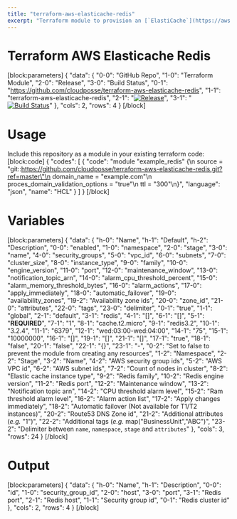 ```yaml
---
title: "terraform-aws-elasticache-redis"
excerpt: "Terraform module to provision an [`ElastiCache`](https://aws.amazon.com/elasticache/) Redis Cluster"
---
```

# Terraform AWS Elasticache Redis
[block:parameters]
{
  "data": {
    "0-0": "GitHub Repo",
    "1-0": "Terraform Module",
    "2-0": "Release",
    "3-0": "Build Status",
    "0-1": "https://github.com/cloudposse/terraform-aws-elasticache-redis",
    "1-1": "terraform-aws-elasticache-redis",
    "2-1": "[![Release](https://img.shields.io/github/release/cloudposse/terraform-aws-elasticache-redis.svg)](https://github.com/cloudposse/terraform-aws-elasticache-redis/releases)",
    "3-1": "[![Build Status](https://travis-ci.org/cloudposse/terraform-aws-elasticache-redis.svg?branch=master)](https://travis-ci.org/cloudposse/terraform-aws-elasticache-redis)"
  },
  "cols": 2,
  "rows": 4
}
[/block]

# Usage

Include this repository as a module in your existing terraform code:
[block:code]
{
  "codes": [
    {
      "code": "module \"example_redis\" {\n  source                           = \"git::https://github.com/cloudposse/terraform-aws-elasticache-redis.git?ref=master\"\n  domain_name                      = \"example.com\"\n  proces_domain_validation_options = \"true\"\n  ttl                              = \"300\"\n}",
      "language": "json",
      "name": "HCL"
    }
  ]
}
[/block]
# Variables
[block:parameters]
{
  "data": {
    "h-0": "Name",
    "h-1": "Default",
    "h-2": "Description",
    "0-0": "enabled",
    "1-0": "namespace",
    "2-0": "stage",
    "3-0": "name",
    "4-0": "security_groups",
    "5-0": "vpc_id",
    "6-0": "subnets",
    "7-0": "cluster_size",
    "8-0": "instance_type",
    "9-0": "family",
    "10-0": "engine_version",
    "11-0": "port",
    "12-0": "maintenance_window",
    "13-0": "notification_topic_arn",
    "14-0": "alarm_cpu_threshold_percent",
    "15-0": "alarm_memory_threshold_bytes",
    "16-0": "alarm_actions",
    "17-0": "apply_immediately",
    "18-0": "automatic_failover",
    "19-0": "availability_zones",
    "19-2": "Availability zone ids",
    "20-0": "zone_id",
    "21-0": "attributes",
    "22-0": "tags",
    "23-0": "delimiter",
    "0-1": "true",
    "1-1": "global",
    "2-1": "default",
    "3-1": "redis",
    "4-1": "[]",
    "6-1": "[]",
    "5-1": "__REQUIRED__",
    "7-1": "1",
    "8-1": "cache.t2.micro",
    "9-1": "redis3.2",
    "10-1": "3.2.4",
    "11-1": "6379",
    "12-1": "wed:03:00-wed:04:00",
    "14-1": "75",
    "15-1": "10000000",
    "16-1": "[]",
    "19-1": "[]",
    "21-1": "[]",
    "17-1": "true",
    "18-1": "false",
    "20-1": "false",
    "22-1": "{}",
    "23-1": "-",
    "0-2": "Set to false to prevent the module from creating any resources",
    "1-2": "Namespace",
    "2-2": "Stage",
    "3-2": "Name",
    "4-2": "AWS security group ids",
    "5-2": "AWS VPC id",
    "6-2": "AWS subnet ids",
    "7-2": "Count of nodes in cluster",
    "8-2": "Elastic cache instance type",
    "9-2": "Redis family",
    "10-2": "Redis engine version",
    "11-2": "Redis port",
    "12-2": "Maintenance window",
    "13-2": "Notification topic arn",
    "14-2": "CPU threshold alarm level",
    "15-2": "Ram threshold alarm level",
    "16-2": "Alarm action list",
    "17-2": "Apply changes immediately",
    "18-2": "Automatic failover (Not available for T1/T2 instances)",
    "20-2": "Route53 DNS Zone id",
    "21-2": "Additional attributes (_e.g._ \"1\")",
    "22-2": "Additional tags (_e.g._ map(\"BusinessUnit\",\"ABC\")",
    "23-2": "Delimiter between `name`, `namespace`, `stage` and `attributes`"
  },
  "cols": 3,
  "rows": 24
}
[/block]
# Output
[block:parameters]
{
  "data": {
    "h-0": "Name",
    "h-1": "Description",
    "0-0": "id",
    "1-0": "security_group_id",
    "2-0": "host",
    "3-0": "port",
    "3-1": "Redis port",
    "2-1": "Redis host",
    "1-1": "Security group id",
    "0-1": "Redis cluster id"
  },
  "cols": 2,
  "rows": 4
}
[/block]